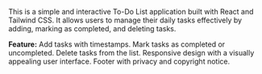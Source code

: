 This is a simple and interactive To-Do List application built with React and Tailwind CSS. It allows users to manage their daily tasks effectively by adding, marking as completed, and deleting tasks.

**Feature:**
Add tasks with timestamps.
Mark tasks as completed or uncompleted.
Delete tasks from the list.
Responsive design with a visually appealing user interface.
Footer with privacy and copyright notice.
